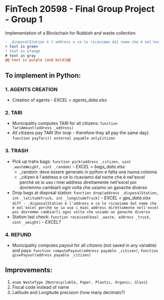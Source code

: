 # FinTech 20598 - Final Group Project - Group 1
Implementation of a Blockchain for Rubbish and waste collection. 

```diff
- _disposalStation è l'address e ce lo ricaviamo dal nome che è nel'excel perchè se io uso i miei address direttamente nell'excel poi dovremmo cambiarli ogni volta che usiamo un ganache diverso
+ text in green
! text in orange
# text in gray
@@ text in purple (and bold)@@
```

## To implement in Python: 
### 1. AGENTS CREATION 
  - Creation of agents - *EXCEL = agents_data.xlsx* 

### 2. TARI 
  - Municipality computes TARI for all citizens: `function TariAmount(address _address)`
  - All citizens pay TARI (for loop - therefore they all pay the same day): `function payTari() external payable onlyCitizen`

### 3. TRASH 
  - Pick up trahs bags: `function pick(address _citizen, uint _wasteWeight, uint _random)` - *EXCEL = bags_data.xlsx*
    * _random: deve essere generato in python e fatta una nuova colonna 
    * _citizen è l'address e ce lo ricaviamo dal nome che è nel'excel perchè se io uso i miei address direttamente nell'excel poi dovremmo cambiarli ogni volta che usiamo un ganache diverso 
  - Drop bags at disposal station: `function drop(address _disposalStation, int _latitudeTruck, int _longitudeTruck)` - *EXCEL = gps_data.xlsx*
    ```diff - _disposalStation è l'address e ce lo ricaviamo dal nome che è nel'excel perchè se io uso i miei address direttamente nell'excel poi dovremmo cambiarli ogni volta che usiamo un ganache diverso``` 
  - Station last check: `function received(bool _waste, address _truck, uint _weight)` - *EXCEL?*

### 4. REFUND
  - Municipality computes payout for all citizens (not saved in any variable) and pays: `function computePayout(address payable _citizen)`, `function givePayout(address payable _citizen)`


## Improvements: 
1. `enum WasteType {Nonrecyclable, Paper, Plastic, Organic, Glass}`
2. Fiscal code instead of name 
3. Latitude and Longitude precision (how many decimals?) 

